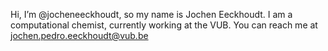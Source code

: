 Hi, I’m @jocheneeckhoudt, so my name is Jochen Eeckhoudt. 
I am a computational chemist, currently working at the VUB. 
You can reach me at jochen.pedro.eeckhoudt@vub.be

<!---
jocheneeckhoudt/jocheneeckhoudt is a ✨ special ✨ repository because its `README.md` (this file) appears on your GitHub profile.
You can click the Preview link to take a look at your changes.
--->
